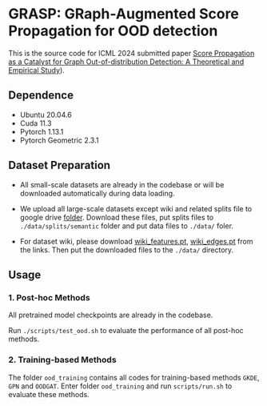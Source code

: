 # GRASP: GRaph-Augmented Score Propagation for OOD detection
This is the source code for ICML 2024 submitted paper [Score Propagation as a Catalyst for Graph Out-of-distribution Detection: A Theoretical and Empirical Study](https://openreview.net/forum?id=hfJ5KdJ4PK)).

## Dependence

- Ubuntu 20.04.6
- Cuda 11.3
- Pytorch 1.13.1
- Pytorch Geometric 2.3.1

## Dataset Preparation

- All small-scale datasets are already in the codebase or will be downloaded automatically during data loading.
- We upload all large-scale datasets except wiki and related splits file to google drive [folder](https://drive.google.com/drive/folders/1gtLkgLMgSz9xrO8GG0rzUzyhrL60npX4?usp=sharing). Download these files, put splits files to `./data/splits/semantic` folder and put data files to `./data/` foler.

- For dataset wiki, please download [wiki_features.pt](https://drive.google.com/file/d/1ySNspxbK-snNoAZM7oxiWGvOnTRdSyEK/view?usp=sharing), [wiki_edges.pt](https://drive.google.com/file/d/14X7FlkjrlUgmnsYtPwdh-gGuFla4yb5u/view?usp=sharing) from the links. Then put the downloaded files to the `./data/` directory.

## Usage

### 1. Post-hoc Methods

All pretrained model checkpoints are already in the codebase. 

Run `./scripts/test_ood.sh` to evaluate the performance of all post-hoc methods. 

  
### 2. Training-based Methods

The folder `ood_training` contains all codes for training-based methods `GKDE`, `GPN` and `OODGAT`. Enter folder `ood_training` and run `scripts/run.sh` to evaluate these methods.
